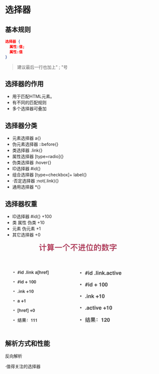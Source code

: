 # 选择器

## 基本规则

```json
选择器 {
  属性:值;
  属性:值
}
```

> 建议最后一行也加上" ; "号

## 选择器的作用

- 用于匹配HTML元素。
- 有不同的匹配规则
- 多个选择器可叠加

## 选择器分类

- 元素选择器 a{}
- 伪元素选择器 ::before{}
- 类选择器 .link{}
- 属性选择器 [type=radio]{}
- 伪类选择器 :hover{}
- ID选择器 #id{}
- 组合选择器 [type=checkbox]+ label{}
- ·否定选择器 :not(.link){}
- 通用选择器 *{}

## 选择器权重

- ID选择器 #id{}  +100
- 类 属性 伪类      +10
- 元素 伪元素       +1
- 其它选择器        +0

![image-20210130184807653](media/1.2.选择器/image-20210130184807653.png)

## 解析方式和性能

反向解析



·值得关注的选择器